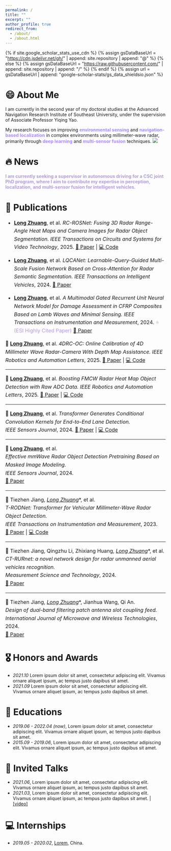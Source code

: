 ```yaml
---
permalink: /
title: ""
excerpt: ""
author_profile: true
redirect_from: 
  - /about/
  - /about.html
---
```


{% if site.google_scholar_stats_use_cdn %}
{% assign gsDataBaseUrl = "https://cdn.jsdelivr.net/gh/" | append: site.repository | append: "@" %}
{% else %}
{% assign gsDataBaseUrl = "https://raw.githubusercontent.com/" | append: site.repository | append: "/" %}
{% endif %}
{% assign url = gsDataBaseUrl | append: "google-scholar-stats/gs_data_shieldsio.json" %}

# 😄 About Me

I am currently in the second year of my doctoral studies at the Advanced Navigation Research Institute of Southeast University, under the supervision of Associate Professor Yiqing Yao.

My research focuses on improving <span style="color:#A78BFA; font-weight:bold;">environmental sensing</span> and <span style="color:#A78BFA; font-weight:bold;">navigation-based localization</span> in complex environments using millimeter-wave radar, primarily through <span style="color:#A78BFA; font-weight:bold;">deep learning</span> and <span style="color:#A78BFA; font-weight:bold;">multi-sensor fusion</span> techniques.  <a href='https://scholar.google.com/citations?user=uzRvavcAAAAJ'>
  <img src="https://img.shields.io/endpoint?url={{ url | url_encode }}&logo=Google%20Scholar&labelColor=f6f6f6&color=9cf&style=flat&label=citations">
</a>


# 🔥 News
<span style="color:#B19CD9; font-weight:bold;">
I am currently seeking a supervisor in autonomous driving for a CSC joint PhD program, where I aim to contribute my expertise in perception, localization, and multi-sensor fusion for intelligent vehicles.
</span>

# 📝 Publications 

<div style="line-height:1.6; font-size: 16px;">

- **<u>Long Zhuang</u>**, et al. *RC-ROSNet: Fusing 3D Radar Range-Angle Heat Maps and Camera Images for Radar Object Segmentation.* <i>IEEE Transactions on Circuits and Systems for Video Technology</i>, 2025. [📄 Paper](https://ieeexplore.ieee.org/document/11112643) | [💻 Code](https://github.com/Zhuanglong2/RC-ROSNet)

- **<u>Long Zhuang</u>**, et al. *LQCANet: Learnable-Query-Guided Multi-Scale Fusion Network Based on Cross-Attention for Radar Semantic Segmentation.* <i>IEEE Transactions on Intelligent Vehicles</i>, 2024. [📄 Paper](https://ieeexplore.ieee.org/document/10356738)

- **<u>Long Zhuang</u>**, et al. *A Multimodal Gated Recurrent Unit Neural Network Model for Damage Assessment in CFRP Composites Based on Lamb Waves and Minimal Sensing.* <i>IEEE Transactions on Instrumentation and Measurement</i>, 2024. <span style="color:#B19CD9;">⭐ (ESI Highly Cited Paper)</span> [📄 Paper](https://ieeexplore.ieee.org/document/10379118)


🔹 **<u>Long Zhuang</u>**, et al.  *4DRC-OC: Online Calibration of 4D Millimeter Wave Radar-Camera With Depth Map Assistance.* <i>IEEE Robotics and Automation Letters</i>, 2025. [📄 Paper](https://ieeexplore.ieee.org/document/10950073) | [💻 Code](https://github.com/Zhuanglong2/4DRC-OC)

---

🔹 **<u>Long Zhuang</u>**, et al. *Boosting FMCW Radar Heat Map Object Detection with Raw ADC Data.* <i>IEEE Robotics and Automation Letters</i>, 2025. [📄 Paper](https://ieeexplore.ieee.org/document/11192687) | [💻 Code](https://github.com/Zhuanglong2/Mamba-RODNet)

---

🔹 **<u>Long Zhuang</u>**, et al. *Transformer Generates Conditional Convolution Kernels for End-to-End Lane Detection.*  
<i>IEEE Sensors Journal</i>, 2024. [📄 Paper](https://ieeexplore.ieee.org/document/10608068) | [💻 Code](https://github.com/Zhuanglong2/Condformer)

---

🔹 **<u>Long Zhuang</u>**, et al.  
*Effective mmWave Radar Object Detection Pretraining Based on Masked Image Modeling.*  
<i>IEEE Sensors Journal</i>, 2024.  
[📄 Paper](https://ieeexplore.ieee.org/document/10353950)

---

🔹 Tiezhen Jiang, **<u>Long Zhuang*</u>**, et al.  
*T-RODNet: Transformer for Vehicular Millimeter-Wave Radar Object Detection.*  
<i>IEEE Transactions on Instrumentation and Measurement</i>, 2023.  
[📄 Paper](https://ieeexplore.ieee.org/document/9989400) | [💻 Code](https://github.com/Zhuanglong2/T-RODNet)

---

🔹 Tiezhen Jiang, Qingzhu Li, Zhixiang Huang, **<u>Long Zhuang*</u>**, et al.  
*CT-RURnet: a novel network design for radar unmanned aerial vehicles recognition.*  
<i>Measurement Science and Technology</i>, 2024.  
[📄 Paper](https://iopscience.iop.org/article/10.1088/1361-6501/ada1ef)

---

🔹 Tiezhen Jiang, **<u>Long Zhuang*</u>**, Jianhua Wang, Qi An.  
*Design of dual-band filtering patch antenna slot coupling feed.*  
<i>International Journal of Microwave and Wireless Technologies</i>, 2024.  
[📄 Paper](https://www.cambridge.org/core/journals/international-journal-of-microwave-and-wireless-technologies/article/abs/design-of-dualband-filtering-patch-antenna-slot-coupling-feed/9588005D36E787CF1AEB3C0F640AEACD)

</div>


# 🎖 Honors and Awards
- *2021.10* Lorem ipsum dolor sit amet, consectetur adipiscing elit. Vivamus ornare aliquet ipsum, ac tempus justo dapibus sit amet. 
- *2021.09* Lorem ipsum dolor sit amet, consectetur adipiscing elit. Vivamus ornare aliquet ipsum, ac tempus justo dapibus sit amet. 

# 📖 Educations
- *2019.06 - 2022.04 (now)*, Lorem ipsum dolor sit amet, consectetur adipiscing elit. Vivamus ornare aliquet ipsum, ac tempus justo dapibus sit amet. 
- *2015.09 - 2019.06*, Lorem ipsum dolor sit amet, consectetur adipiscing elit. Vivamus ornare aliquet ipsum, ac tempus justo dapibus sit amet. 

# 💬 Invited Talks
- *2021.06*, Lorem ipsum dolor sit amet, consectetur adipiscing elit. Vivamus ornare aliquet ipsum, ac tempus justo dapibus sit amet. 
- *2021.03*, Lorem ipsum dolor sit amet, consectetur adipiscing elit. Vivamus ornare aliquet ipsum, ac tempus justo dapibus sit amet.  \| [\[video\]](https://github.com/)

# 💻 Internships
- *2019.05 - 2020.02*, [Lorem](https://github.com/), China.
